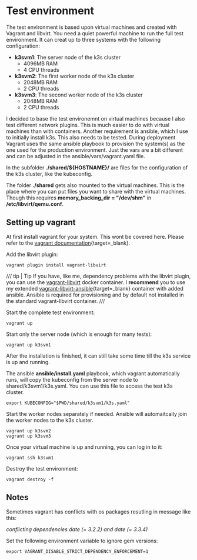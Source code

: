 # Test environment

The test environment is based upon virtual machines and created with Vagrant and libvirt. You need a quiet powerful machine to run the full test environment. It can creat up to three systems with the following configuration:

- **k3svm1**: The server node of the k3s cluster
    - 4096MB RAM
    - 4 CPU threads
- **k3svm2**: The first worker node of the k3s cluster
    - 2048MB RAM
    - 2 CPU threads
- **k3svm3**: The second worker node of the k3s cluster
    - 2048MB RAM
    - 2 CPU threads

I decided to base the test environemnt on virtual machines because I also test different network plugins. This is much easier to do with virtual machines than with containers. Another requirement is ansible, which I use to initially install k3s. This also needs to be tested. During deployment Vagrant uses the same ansible playbook to provision the system(s) as the one used for the production environment. Just the vars are a bit different and can be adjusted in the ansible/vars/vagrant.yaml file.

In the subfolder **./shared/${HOSTNAME}/** are files for the configuration of the k3s cluster, like the kubeconfig.

The folder **./shared** gets also mounted to the virtual machines. This is the place where you can put files you want to share with the virtual machines. Though this requires **memory_backing_dir = "/dev/shm"** in **/etc/libvirt/qemu.conf**.

## Setting up vagrant

At first install vagrant for your system. This wont be covered here. Please refer to the [vagrant documentation](https://developer.hashicorp.com/vagrant/docs/installation){target=_blank}.

Add the libvirt plugin:

```shell
vagrant plugin install vagrant-libvirt
```

/// tip | Tip
If you have, like me, dependency problems with the libvirt plugin, you can use the [vagrant-libvirt](https://vagrant-libvirt.github.io/vagrant-libvirt/installation.html#docker--podman) docker container. I **recommend** you to use my extended [vagrant-libvirt-ansible](https://github.com/madic-creates/vagrant-libvirt-ansible){target=_blank} container with added ansible. Ansible is required for provisioning and by default not installed in the standard vagrant-libvirt container.
///

Start the complete test environment:

```shell
vagrant up
```

Start only the server node (which is enough for many tests):

```shell
vagrant up k3svm1
```

After the installation is finished, it can still take some time till the k3s service is up and running.

The ansible **ansible/install.yaml** playbook, which vagrant automatically runs, will copy the kubeconfig from the server node to shared/k3svm1/k3s.yaml. You can use this file to access the test k3s cluster.

```shell
export KUBECONFIG="$PWD/shared/k3svm1/k3s.yaml"
```

Start the worker nodes separately if needed. Ansible will automaitcally join the worker nodes to the k3s cluster.

```shell
vagrant up k3svm2
vagrant up k3svm3
```

Once your virtual machine is up and running, you can log in to it:

```shell
vagrant ssh k3svm1
```

Destroy the test environment:

```shell
vagrant destroy -f
```

## Notes

Sometimes vagrant has conflicts with os packages resutling in message like this:

*conflicting dependencies date (= 3.2.2) and date (= 3.3.4)*

Set the following environment variable to ignore gem versions:

```shell
export VAGRANT_DISABLE_STRICT_DEPENDENCY_ENFORCEMENT=1
```
